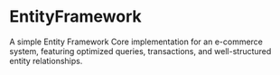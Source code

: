 # EntityFramework
A simple Entity Framework Core implementation for an e-commerce system, featuring optimized queries, transactions, and well-structured entity relationships.
